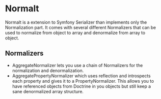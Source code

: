Normalt
=======

Normalt is a extension to Symfony Serializer than implements only the Normalization part. It comes with several
different Normalizers that can be used to normalize from object to array and denormalize from array to object.

Normalizers
-----------

* AggregateNormalizer lets you use a chain of Normalizers for the normalization and denormalization.
* AggregatePropertyNormalizer which uses reflection and introspects each property and gives it to a PropertyNormalizer.
  This allows you to have referenced objects from Doctrine in you objects but still keep a sane denormalized array
  structure.
